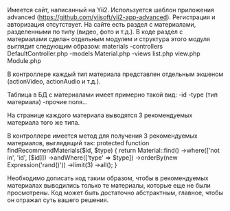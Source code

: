 Имеется сайт, написанный на Yii2. Используется шаблон приложения advanced (https://github.com/yiisoft/yii2-app-advanced). Регистрация и авторизация отсутствует.
На сайте есть раздел с материалами, разделенными по типу (видео, фото и т.д.).
В коде раздел с материалами сделан отдельным модулем и структура этого модуля выглядит следующим образом:
	materials
		-controllers
			DefaultController.php
		-models
			Material.php
		-views
			list.php
			view.php
		Module.php

В контроллере каждый тип материала представлен отдельным экшеном (actionVideo, actionAudio и т.д.).

Таблица в БД с материалами имеет примерно такой вид:
	-id
	-type (тип материала)
	-прочие поля...

На странице каждого материала выводятся 3 рекомендуемых материала того же типа.

В контроллере имеется метод для получения 3 рекомендуемых материалов, выглядящий так:
protected function findRecommendMaterials($id, $type)
{
	return Material::find()
		->where(['not in', 'id', [$id]])
		->andWhere(['type' => $type])
		->orderBy(new Expression('rand()'))
		->limit(3)
		->all();
}

Необходимо дописать код таким образом, чтобы в рекомендуемых материалах выводились только те материалы, которые еще не были просмотрены. Код может быть достаточно абстрактным, главное, чтобы он отражал суть вашего решения.